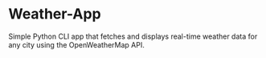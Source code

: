 # Weather-App
Simple Python CLI app that fetches and displays real-time weather data for any city using the OpenWeatherMap API.
